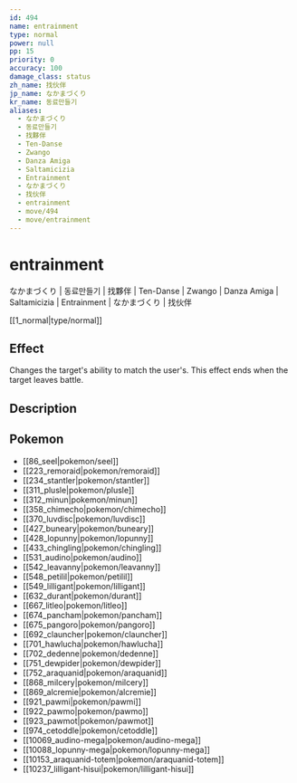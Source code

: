 ```yaml
---
id: 494
name: entrainment
type: normal
power: null
pp: 15
priority: 0
accuracy: 100
damage_class: status
zh_name: 找伙伴
jp_name: なかまづくり
kr_name: 동료만들기
aliases:
  - なかまづくり
  - 동료만들기
  - 找夥伴
  - Ten-Danse
  - Zwango
  - Danza Amiga
  - Saltamicizia
  - Entrainment
  - なかまづくり
  - 找伙伴
  - entrainment
  - move/494
  - move/entrainment
---
```

# entrainment
    
なかまづくり | 동료만들기 | 找夥伴 | Ten-Danse | Zwango | Danza Amiga | Saltamicizia | Entrainment | なかまづくり | 找伙伴

[[1_normal|type/normal]]

## Effect

Changes the target's ability to match the user's.  This effect ends when the target leaves battle.

## Description



## Pokemon

- [[86_seel|pokemon/seel]]
- [[223_remoraid|pokemon/remoraid]]
- [[234_stantler|pokemon/stantler]]
- [[311_plusle|pokemon/plusle]]
- [[312_minun|pokemon/minun]]
- [[358_chimecho|pokemon/chimecho]]
- [[370_luvdisc|pokemon/luvdisc]]
- [[427_buneary|pokemon/buneary]]
- [[428_lopunny|pokemon/lopunny]]
- [[433_chingling|pokemon/chingling]]
- [[531_audino|pokemon/audino]]
- [[542_leavanny|pokemon/leavanny]]
- [[548_petilil|pokemon/petilil]]
- [[549_lilligant|pokemon/lilligant]]
- [[632_durant|pokemon/durant]]
- [[667_litleo|pokemon/litleo]]
- [[674_pancham|pokemon/pancham]]
- [[675_pangoro|pokemon/pangoro]]
- [[692_clauncher|pokemon/clauncher]]
- [[701_hawlucha|pokemon/hawlucha]]
- [[702_dedenne|pokemon/dedenne]]
- [[751_dewpider|pokemon/dewpider]]
- [[752_araquanid|pokemon/araquanid]]
- [[868_milcery|pokemon/milcery]]
- [[869_alcremie|pokemon/alcremie]]
- [[921_pawmi|pokemon/pawmi]]
- [[922_pawmo|pokemon/pawmo]]
- [[923_pawmot|pokemon/pawmot]]
- [[974_cetoddle|pokemon/cetoddle]]
- [[10069_audino-mega|pokemon/audino-mega]]
- [[10088_lopunny-mega|pokemon/lopunny-mega]]
- [[10153_araquanid-totem|pokemon/araquanid-totem]]
- [[10237_lilligant-hisui|pokemon/lilligant-hisui]]

